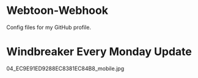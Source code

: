 # Webtoon-Webhook
Config files for my GitHub profile.
# Windbreaker Every Monday Update
04_EC9E91ED9288EC8381EC84B8_mobile.jpg
